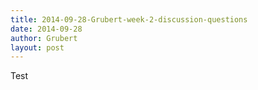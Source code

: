 ```yaml
---
title: 2014-09-28-Grubert-week-2-discussion-questions
date: 2014-09-28
author: Grubert
layout: post
---
```


Test
